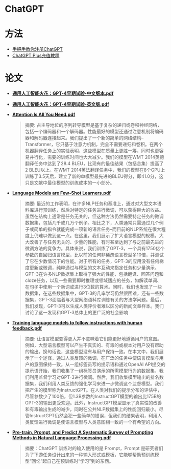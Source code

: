 # ChatGPT
# 方法

* [手把手教你注册ChatGPT](https://github.com/xxh2000/MyChatGPT/blob/main/%E6%95%99%E7%A8%8B/ChatGPT%E6%B3%A8%E5%86%8C%E6%95%99%E7%A8%8B.pdf)
* [ChatGPT Plus充值教程](https://github.com/xxh2000/MyChatGPT/blob/main/%E6%95%99%E7%A8%8B/ChatGPT%20Plus%E6%B3%A8%E5%86%8C%E6%95%99%E7%A8%8B.md)

# 论文

* [**通用人工智能火花：GPT-4早期试验-中文版本.pdf**](https://github.com/xxh2000/MyChatGPT/blob/main/pdf/%E9%80%9A%E7%94%A8%E4%BA%BA%E5%B7%A5%E6%99%BA%E8%83%BD%E7%81%AB%E8%8A%B1%EF%BC%9AGPT-4%E6%97%A9%E6%9C%9F%E8%AF%95%E9%AA%8C-%E4%B8%AD%E6%96%87%E7%89%88%E6%9C%AC.pdf)

* [**通用人工智能火花：GPT-4早期试验-英文版.pdf**](https://github.com/xxh2000/MyChatGPT/blob/main/pdf/%E9%80%9A%E7%94%A8%E4%BA%BA%E5%B7%A5%E6%99%BA%E8%83%BD%E7%81%AB%E8%8A%B1%EF%BC%9AGPT-4%E6%97%A9%E6%9C%9F%E8%AF%95%E9%AA%8C-%E8%8B%B1%E6%96%87%E7%89%88.pdf)

* [**Attention Is All You Need.pdf**](https://github.com/xxh2000/MyChatGPT/blob/main/pdf/Attention%20Is%20All%20You%20Need.pdf)

  > 摘要: 占主导地位的序列转导模型是基于复杂的递归或卷积神经网络，包括一个编码器和一个解码器。性能最好的模型还通过注意机制将编码器和解码器连接起来。我们提出了一个新的简单的网络结构–Transformer，它只基于注意力机制，完全不需要递归和卷积。在两个机器翻译任务上的实验表明，这些模型在质量上更胜一筹，同时也更容易并行化，需要的训练时间也大大减少。我们的模型在WMT 2014英德翻译任务中达到了28.4 BLEU，比现有的最佳结果（包括合集）提高了2 BLEU以上。在WMT 2014英法翻译任务中，我们的模型在8个GPU上训练了3.5天后，建立了新的单模型最先进的BLEU得分，即41.0分，这只是文献中最佳模型的训练成本的一小部分。

* [**Language Models are Few-Shot Learners.pdf**](https://github.com/xxh2000/MyChatGPT/blob/main/pdf/Language%20Models%20are%20Few-Shot%20Learners.pdf)

  > 摘要: 最近的工作表明，在许多NLP任务和基准上，通过对大型文本语料库进行预训练，然后对特定的任务进行微调，可以获得巨大的收益。虽然在结构上通常是任务无关的，但这种方法仍然需要特定任务的微调数据集，包括几千或几万个例子。相比之下，人类通常只需通过几个例子或简单的指令就能完成一项新的语言任务–而目前的NLP系统在很大程度上仍难以做到这一点。在这里，我们展示了扩大语言模型的规模，大大改善了与任务无关的、少量的性能，有时甚至达到了与之前最先进的微调方法的竞争力。具体来说，我们训练了GPT-3，一个具有1750亿个参数的自回归语言模型，比以前的任何非稀疏语言模型多10倍，并测试了它在少数情况下的性能。对于所有的任务，GPT-3的应用没有任何梯度更新或微调，纯粹通过与模型的文本互动来指定任务和少量演示。GPT-3在许多NLP数据集上取得了强大的性能，包括翻译、回答问题和cloze任务，以及一些需要即时推理或领域适应的任务，如解读单词、在句子中使用一个新词或进行3位数的算术。同时，我们也发现了一些数据集，在这些数据集中，GPT-3的几率学习仍然很困难，还有一些数据集，GPT-3面临着与大型网络语料库训练有关的方法学问题。最后，我们发现，GPT-3可以生成人类评价者难以区分的新闻文章样本。我们讨论了这一发现和GPT-3总体上的更广泛的社会影响

* [**Training language models to follow instructions with human feedback.pdf**](https://github.com/xxh2000/MyChatGPT/blob/main/pdf/Training%20language%20models%20to%20follow%20instructions%20with%20human%20feedback.pdf)

  > 摘要: 让语言模型变得更大并不意味着它们能更好地遵循用户的意图。例如，大型语言模型可以产生不真实的、有毒的或根本对用户没有帮助的输出。换句话说，这些模型没有与用户保持一致。在本文中，我们展示了一个途径，通过人类反馈的微调，在广泛的任务中使语言模型与用户的意图保持一致。从一组标签员写的提示语和通过OpenAI API提交的提示语开始，我们收集了一组标签员演示的所需模型行为的数据集，我们利用监督学习对GPT-3进行微调。然后，我们收集模型输出的排名数据集，我们利用人类反馈的强化学习来进一步微调这个监督模型。我们把产生的模型称为InstructGPT。在人类对我们的提示分布的评估中，尽管参数少了100倍，但1.3B参数的InstructGPT模型的输出比175B的GPT-3的输出更受欢迎。此外，InstructGPT模型显示了真实性的改善和有毒输出生成的减少，同时在公共NLP数据集上的性能回归最小。尽管InstructGPT仍然会犯一些简单的错误，但我们的结果表明，利用人类反馈进行微调是使语言模型与人类意图相一致的一个有希望的方向。

* [**Pre-train, Prompt, and Predict A Systematic Survey of Prompting Methods in Natural Language Processing.pdf**](https://github.com/xxh2000/MyChatGPT/blob/main/pdf/Pre-train%2C%20Prompt%2C%20and%20Predict%20A%20Systematic%20Survey%20of%20Prompting%20Methods%20in%20Natural%20Language%20Processing.pdf)

  > 摘要：ChatGPT 训练时的输入使用的是 Prompt，Prompt 是研究者们为了下游任务设计出来的一种输入形式或模板，它能够帮助预训练模型“回忆”起自己在预训练时“学习”到的东西。

